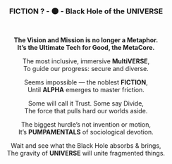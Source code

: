 <div align="center">

### FICTION ? - 🌑 - Black Hole of the **UNIVERSE**

<br>

**The Vision and Mission is no longer a Metaphor.**  
**It’s the Ultimate Tech for Good, the MetaCore.**

The most inclusive, immersive **MultiVERSE**,  
To guide our progress: secure and diverse.

Seems impossible — the noblest **FICTION**,   
Until **ALPHA** emerges to master friction.

Some will call it Trust. Some say Divide,  
The force that pulls hard our worlds aside.  

The biggest hurdle’s not invention or motion,    
It’s **PUMPAMENTALS** of sociological devotion.  

Wait and see what the Black Hole absorbs & brings,  
The gravity of **UNIVERSE** will unite fragmented things.

</div>
